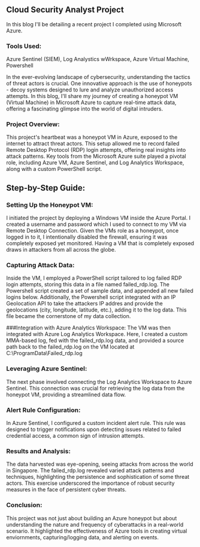 ## Cloud Security Analyst Project

In this blog I'll be detailing a recent project I completed using Microsoft Azure.

### Tools Used: 
Azure Sentinel (SIEM), Log Analystics wWrkspace, Azure Virtual Machine, Powershell

In the ever-evolving landscape of cybersecurity, understanding the tactics of threat actors is crucial. One innovative approach is the use of honeypots - decoy systems 
designed to lure and analyze unauthorized access attempts. In this blog, I'll share my journey of creating a honeypot VM (Virtual Machine) in Microsoft Azure to capture 
real-time attack data, offering a fascinating glimpse into the world of digital intruders.

### Project Overview:
This project's heartbeat was a honeypot VM in Azure, exposed to the internet to attract threat actors. This setup allowed me to record failed Remote Desktop Protocol (RDP) 
login attempts, offering real insights into attack patterns. Key tools from the Microsoft Azure suite played a pivotal role, including Azure VM, Azure Sentinel, and Log 
Analytics Workspace, along with a custom PowerShell script.

## Step-by-Step Guide:

### Setting Up the Honeypot VM:
I initiated the project by deploying a Windows VM inside the Azure Portal. I created a username and password which I used to connect to my VM via Remote Desktop Connection. 
Given the VMs role as a honeypot, once logged in to it, I intentionally disabled the firewall, ensuring it was completely exposed yet monitored. Having a VM that is completely 
exposed draws in attackers from all across the globe.

### Capturing Attack Data:
Inside the VM, I employed a PowerShell script tailored to log failed RDP login attempts, storing this data in a file named failed_rdp.log. The Powershell script created a set of 
sample data, and appended all new failed logins below. Additionally, the Powershell script integrated with an IP Geolocation API to take the attackers IP addres and 
provide the geolocations (city, longitude, latitude, etc.), adding it to the log data. This file became the cornerstone of my data collection.

###Integration with Azure Analytics Workspace:
The VM was then integrated with Azure Log Analytics Workspace. Here, I created a custom MMA-based log, fed with the failed_rdp.log data, and provided a source path back to the failed_rdp.log 
on the VM located at C:\ProgramData\Failed_rdp.log

### Leveraging Azure Sentinel:
The next phase involved connecting the Log Analytics Workspace to Azure Sentinel. This connection was crucial for retrieving the log data from the honeypot VM, providing 
a streamlined data flow.

### Alert Rule Configuration:
In Azure Sentinel, I configured a custom incident alert rule. This rule was designed to trigger notifications upon detecting issues related to failed credential access, 
a common sign of intrusion attempts.

### Results and Analysis:
The data harvested was eye-opening, seeing attacks from across the world in Singapore. The failed_rdp.log revealed varied attack patterns and techniques, highlighting the persistence 
and sophistication of some threat actors. This exercise underscored the importance of robust security measures in the face of persistent cyber threats.

### Conclusion:
This project was not just about building an Azure honeypot but about understanding the nature and frequency of cyberattacks in a real-world scenario. It highlighted the effectiveness 
of Azure tools in creating virtual enviornments, capturing/logging data, and alerting on events.
